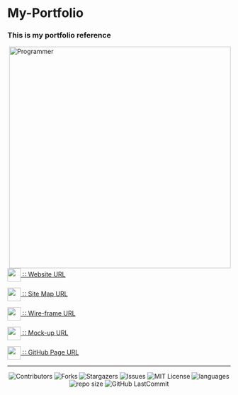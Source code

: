 # My-Portfolio

<h3 align="left">This is my portfolio reference</h3>
<p align="left">
  <img align="right" src="https://qph.fs.quoracdn.net/main-qimg-fa7b4bdc3b2f73e749e5c2c646d4ae13" alt="Programmer" width="500">
    
  <a href="http://ashenhansaka.epizy.com/" target="_blank"><img align="center" src="https://github.com/hansakagaa/My-Portfoliyo/blob/master/assets/images/png/favicon.png" height="30" width="30" />  </a> <a href="http://ashenhansaka.epizy.com/" target="_blank" > ∷ Website URL </a><br>
  
  <a href="https://www.gloomaps.com" target="_blank"><img align="center" src="https://www.gloomaps.com/favicon.ico" height="30" width="30" />  </a> <a href="https://www.gloomaps.com/FhHQZ6RQ2l" target="_blank" > ∷ Site Map URL </a><br>
  
  <a href="https://wireframe.cc" target="_blank"><img align="center" src="https://wireframe.cc/favicon.ico" height="30" width="30" />  </a> <a href="https://wireframe.cc/ceHFJW" target="_blank" > ∷ Wire-frame URL </a><br>
  
  <a href="https://www.figma.com" target="_blank"><img align="center" src="https://www.vectorlogo.zone/logos/figma/figma-icon.svg" height="30" width="30" />  </a> <a href="https://www.figma.com/file/7vT31AKkYoYE7eh696Ak08/My-profile?node-id=143%3A9" target="_blank" > ∷ Mock-up URL </a><br>
  
  <a href="https://www.github.com" target="_blank"><img align="center" src="https://www.github.com/favicon.ico" height="30" width="30" />  </a> <a href="https://hansakagaa.github.io/My-Portfolio/" target="_blank" > ∷ GitHub Page URL </a><br>
  
</p>

---
<div align="center">

![Contributors](https://img.shields.io/github/contributors/hansakagaa/My-Portfolio?&labelColor=black&color=4cd137&style=for-the-badge)
![Forks](https://img.shields.io/github/forks/hansakagaa/My-Portfolio?&labelColor=black&color=0fb9b1&style=for-the-badge)
![Stargazers](https://img.shields.io/github/stars/hansakagaa/My-Portfolio?&labelColor=black&color=f7b731&style=for-the-badge)
![Issues](https://img.shields.io/github/issues/hansakagaa/My-Portfolio?&labelColor=black&color=EE5A24&style=for-the-badge)
![MIT License](https://img.shields.io/github/license/hansakagaa/My-Portfolio?&labelColor=black&color=FFC312&style=for-the-badge)
![languages](https://img.shields.io/github/languages/count/hansakagaa/My-Portfolio?color=ff3838&labelColor=black&style=for-the-badge)
![repo size](https://img.shields.io/github/repo-size/hansakagaa/My-Portfolio?label=Repo%20Size&style=for-the-badge&labelColor=black&color=0652DD)
![GitHub LastCommit](https://img.shields.io/github/last-commit/hansakagaa/My-Portfolio?logo=github&labelColor=black&color=d1d8e0&style=for-the-badge)
</div>
